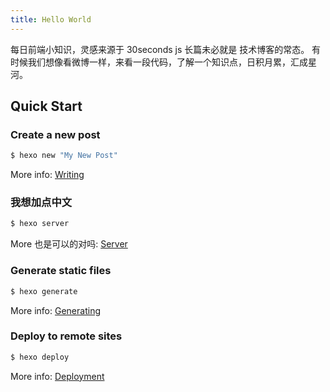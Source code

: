 ```yaml
---
title: Hello World
---
```

每日前端小知识，灵感来源于 30seconds js
长篇未必就是 技术博客的常态。
有时候我们想像看微博一样，来看一段代码，了解一个知识点，日积月累，汇成星河。

## Quick Start

### Create a new post

``` bash
$ hexo new "My New Post"
```

More info: [Writing](https://hexo.io/docs/writing.html)

### 我想加点中文

``` bash
$ hexo server
```

More 也是可以的对吗: [Server](https://hexo.io/docs/server.html)

### Generate static files

``` bash
$ hexo generate
```

More info: [Generating](https://hexo.io/docs/generating.html)

### Deploy to remote sites

``` bash
$ hexo deploy
```

More info: [Deployment](https://hexo.io/docs/deployment.html)
